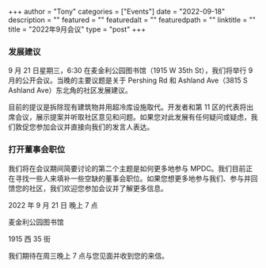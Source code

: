 
+++
author = "Tony"
categories = ["Events"]
date = "2022-09-18"
description = ""
featured = ""
featuredalt = ""
featuredpath = ""
linktitle = ""
title = "2022年9月会议"
type = "post"
+++

### 发展建议
9 月 21 日星期三，6:30 在麦金利公园图书馆（1915 W 35th St），我们将举行 9 月的公开会议。当晚的主要议题是关于 Pershing Rd 和 Ashland Ave（3815 S Ashland Ave）东北角的社区发展建议。

目前的提议是拆除现有建筑物并用超冷库设施取代。开发者和第 11 区的代表将出席会议，展示提案并听取社区意见和问题。如果您对此发展有任何疑问或疑虑，我们敦促您参加会议并直接向我们的发言人表达。

### 打开董事会职位
我们将在会议期间简要讨论的第二个主题是如何更多地参与 MPDC。我们目前正在寻找一些人来填补一些空缺的董事会职位。如果您想更多地参与我们、参与并回馈您的社区，我们欢迎您参加会议并了解更多信息。

2022 年 9 月 21 日
晚上 7 点

麦金利公园图书馆

1915 西 35 街

我们期待在周三晚上 7 点与您见面并收到您的来信。


<br/>
